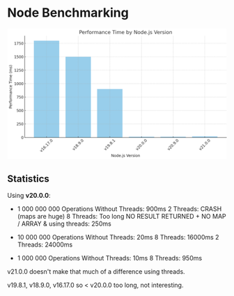 # Node Benchmarking

![Alt text](image.png)

## Statistics

Using **v20.0.0**:

- 1 000 000 000 Operations
  Without Threads: 900ms
  2 Threads: CRASH (maps are huge)
  8 Threads: Too long
  NO RESULT RETURNED + NO MAP / ARRAY & using threads: 250ms

- 10 000 000 Operations
  Without Threads: 20ms
  8 Threads: 16000ms
  2 Threads: 24000ms

- 1 000 000 Operations
  Without Threads: 10ms
  8 Threads: 950ms

v21.0.0 doesn't make that much of a difference using threads.

v19.8.1, v18.9.0, v16.17.0 so < v20.0.0 too long, not interesting.
